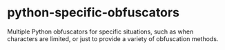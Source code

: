 # python-specific-obfuscators
Multiple Python obfuscators for specific situations, such as when characters are limited, or just to provide a variety of obfuscation methods.

